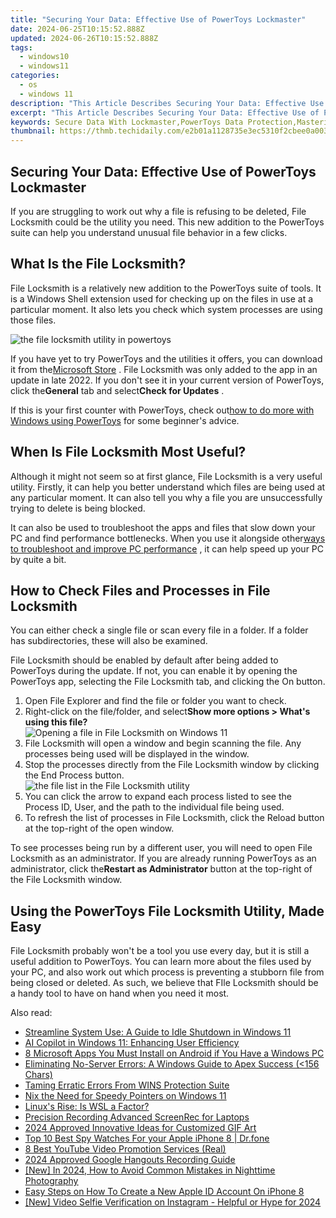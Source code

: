 ```yaml
---
title: "Securing Your Data: Effective Use of PowerToys Lockmaster"
date: 2024-06-25T10:15:52.888Z
updated: 2024-06-26T10:15:52.888Z
tags:
  - windows10
  - windows11
categories:
  - os
  - windows 11
description: "This Article Describes Securing Your Data: Effective Use of PowerToys Lockmaster"
excerpt: "This Article Describes Securing Your Data: Effective Use of PowerToys Lockmaster"
keywords: Secure Data With Lockmaster,PowerToys Data Protection,Mastering Data Security,Lockmaster Utility Guide,Enhance Data Safety,Effective Data Guarding,Optimize Security Tools
thumbnail: https://thmb.techidaily.com/e2b01a1128735e3ec5310f2cbee0a0035159bd501806692c9cb150d9959d92bc.jpg
---
```


## Securing Your Data: Effective Use of PowerToys Lockmaster

 If you are struggling to work out why a file is refusing to be deleted, File Locksmith could be the utility you need. This new addition to the PowerToys suite can help you understand unusual file behavior in a few clicks.

## What Is the File Locksmith?

 File Locksmith is a relatively new addition to the PowerToys suite of tools. It is a Windows Shell extension used for checking up on the files in use at a particular moment. It also lets you check which system processes are using those files.

![the file locksmith utility in powertoys](https://static1.makeuseofimages.com/wordpress/wp-content/uploads/2022/12/file-locksmith-powertoys.jpg)

 If you have yet to try PowerToys and the utilities it offers, you can download it from the[Microsoft Store](https://apps.microsoft.com/store/detail/microsoft-powertoys/XP89DCGQ3K6VLD) . File Locksmith was only added to the app in an update in late 2022\. If you don't see it in your current version of PowerToys, click the**General** tab and select**Check for Updates** .

 If this is your first counter with PowerToys, check out[how to do more with Windows using PowerToys](https://www.makeuseof.com/tag/windows-10-powertoys/) for some beginner's advice.

## When Is File Locksmith Most Useful?

 Although it might not seem so at first glance, File Locksmith is a very useful utility. Firstly, it can help you better understand which files are being used at any particular moment. It can also tell you why a file you are unsuccessfully trying to delete is being blocked.

 It can also be used to troubleshoot the apps and files that slow down your PC and find performance bottlenecks. When you use it alongside other[ways to troubleshoot and improve PC performance](https://www.makeuseof.com/tag/windows-10-faster-performance/) , it can help speed up your PC by quite a bit.

## How to Check Files and Processes in File Locksmith

 You can either check a single file or scan every file in a folder. If a folder has subdirectories, these will also be examined.

 File Locksmith should be enabled by default after being added to PowerToys during the update. If not, you can enable it by opening the PowerToys app, selecting the File Locksmith tab, and clicking the On button.

1. Open File Explorer and find the file or folder you want to check.
2. Right-click on the file/folder, and select**Show more options > What's using this file?**  
![Opening a file in File Locksmith on Windows 11](https://static1.makeuseofimages.com/wordpress/wp-content/uploads/2022/12/file-locksmith-scan.jpg)
3. File Locksmith will open a window and begin scanning the file. Any processes being used will be displayed in the window.
4. Stop the processes directly from the File Locksmith window by clicking the End Process button.  
![the file list in the File Locksmith utility](https://static1.makeuseofimages.com/wordpress/wp-content/uploads/2022/12/file-locksmith-filelist.jpg)
5. You can click the arrow to expand each process listed to see the Process ID, User, and the path to the individual file being used.
6. To refresh the list of processes in File Locksmith, click the Reload button at the top-right of the open window.

 To see processes being run by a different user, you will need to open File Locksmith as an administrator. If you are already running PowerToys as an administrator, click the**Restart as Administrator** button at the top-right of the File Locksmith window.

## Using the PowerToys File Locksmith Utility, Made Easy

 File Locksmith probably won't be a tool you use every day, but it is still a useful addition to PowerToys. You can learn more about the files used by your PC, and also work out which process is preventing a stubborn file from being closed or deleted. As such, we believe that FIle Locksmith should be a handy tool to have on hand when you need it most.


<ins class="adsbygoogle"
     style="display:block"
     data-ad-format="autorelaxed"
     data-ad-client="ca-pub-7571918770474297"
     data-ad-slot="1223367746"></ins>



<ins class="adsbygoogle"
     style="display:block"
     data-ad-client="ca-pub-7571918770474297"
     data-ad-slot="8358498916"
     data-ad-format="auto"
     data-full-width-responsive="true"></ins>

<span class="atpl-alsoreadstyle">Also read:</span>
<div><ul>
<li><a href="https://win11.techidaily.com/streamline-system-use-a-guide-to-idle-shutdown-in-windows-11/"><u>Streamline System Use: A Guide to Idle Shutdown in Windows 11</u></a></li>
<li><a href="https://win11.techidaily.com/ai-copilot-in-windows-11-enhancing-user-efficiency/"><u>AI Copilot in Windows 11: Enhancing User Efficiency</u></a></li>
<li><a href="https://win11.techidaily.com/8-microsoft-apps-you-must-install-on-android-if-you-have-a-windows-pc/"><u>8 Microsoft Apps You Must Install on Android if You Have a Windows PC</u></a></li>
<li><a href="https://win11.techidaily.com/eliminating-no-server-errors-a-windows-guide-to-apex-success-(156-chars/"><u>Eliminating No-Server Errors: A Windows Guide to Apex Success (<156 Chars)</u></a></li>
<li><a href="https://win11.techidaily.com/taming-erratic-errors-from-wins-protection-suite/"><u>Taming Erratic Errors From WINS Protection Suite</u></a></li>
<li><a href="https://win11.techidaily.com/nix-the-need-for-speedy-pointers-on-windows-11/"><u>Nix the Need for Speedy Pointers on Windows 11</u></a></li>
<li><a href="https://win11.techidaily.com/linuxs-rise-is-wsl-a-factor/"><u>Linux's Rise: Is WSL a Factor?</u></a></li>
<li><a href="https://on-screen-recording.techidaily.com/precision-recording-advanced-screenrec-for-laptops/"><u>Precision Recording  Advanced ScreenRec for Laptops</u></a></li>
<li><a href="https://some-techniques.techidaily.com/2024-approved-innovative-ideas-for-customized-gif-art/"><u>2024 Approved  Innovative Ideas for Customized GIF Art</u></a></li>
<li><a href="https://ios-location-track.techidaily.com/top-10-best-spy-watches-for-your-apple-iphone-8-drfone-by-drfone-virtual-ios/"><u>Top 10 Best Spy Watches For your Apple iPhone 8 | Dr.fone</u></a></li>
<li><a href="https://youtube-videos.techidaily.com/8-best-youtube-video-promotion-services-real/"><u>8 Best YouTube Video Promotion Services (Real)</u></a></li>
<li><a href="https://desktop-recording.techidaily.com/2024-approved-google-hangouts-recording-guide/"><u>2024 Approved  Google Hangouts Recording Guide</u></a></li>
<li><a href="https://video-capture.techidaily.com/new-in-2024-how-to-avoid-common-mistakes-in-nighttime-photography/"><u>[New] In 2024, How to Avoid Common Mistakes in Nighttime Photography</u></a></li>
<li><a href="https://ios-unlock.techidaily.com/easy-steps-on-how-to-create-a-new-apple-id-account-on-iphone-8-by-drfone-ios/"><u>Easy Steps on How To Create a New Apple ID Account On iPhone 8</u></a></li>
<li><a href="https://instagram-clips.techidaily.com/new-video-selfie-verification-on-instagram-helpful-or-hype-for-2024/"><u>[New] Video Selfie Verification on Instagram - Helpful or Hype for 2024</u></a></li>
</ul></div>
